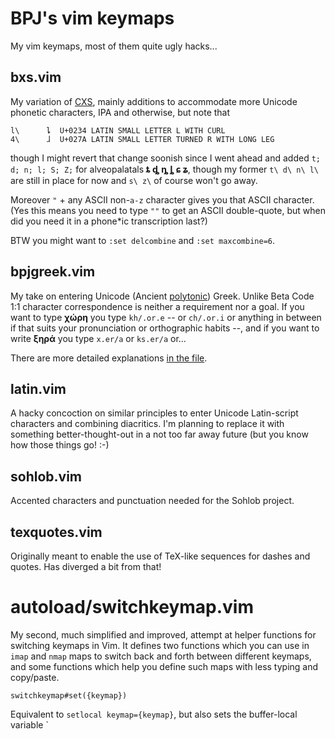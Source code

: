 # BPJ's vim keymaps

My vim keymaps, most of them quite ugly hacks...

## bxs.vim

My variation of [CXS], mainly additions to accommodate more Unicode phonetic characters, IPA and otherwise, but note that

    l\      ȴ  U+0234 LATIN SMALL LETTER L WITH CURL
    4\      ɺ  U+027A LATIN SMALL LETTER TURNED R WITH LONG LEG

though I might revert that change soonish since I went ahead and added `t; d; n; l; S; Z;` for alveopalatals **ȶ ȡ ȵ ȴ ɕ ʑ**, though my former `t\ d\ n\ l\` are still in place for now and `s\ z\` of course won't go away.

Moreover `"` + any ASCII non-`a-z` character gives you that ASCII character. (Yes this means you need to type `""` to get an ASCII double-quote, but when did you need it in a phone\*ic transcription last?)

BTW you might want to `:set delcombine` and `:set maxcombine=6`.

## bpjgreek.vim

My take on entering Unicode (Ancient [polytonic]) Greek. Unlike Beta Code 1:1 character correspondence is neither a requirement nor a goal. If you want to type **χώρη** you type `kh/.or.e` -- or `ch/.or.i` or anything in between if that suits your pronunciation or orthographic habits --, and if you want to write **ξηρά** you type `x.er/a` or `ks.er/a` or...

There are more detailed explanations [in the file].

## latin.vim

A hacky concoction on similar principles to enter Unicode Latin-script characters and combining diacritics. I'm planning to replace it with something better-thought-out in a not too far away future (but you know how those things go! :-)

## sohlob.vim

Accented characters and punctuation needed for the Sohlob project.

## texquotes.vim

Originally meant to enable the use of TeX-like sequences for dashes and quotes. Has diverged a bit from that!


# autoload/switchkeymap.vim

My second, much simplified and improved, attempt at helper functions for switching keymaps in Vim.  It defines two functions which you can use in `imap` and `nmap` maps to switch back and forth between different keymaps, and some functions which help you define such maps with less typing and copy/paste.

    switchkeymap#set({keymap})

Equivalent to `setlocal keymap={keymap}`, but also sets the buffer-local variable `

  [CXS]: http://www.theiling.de/ipa/
  [polytonic]: http://en.wikipedia.org/wiki/Greek_diacritics
  [in the file]: keymap/bpjgreek.vim
